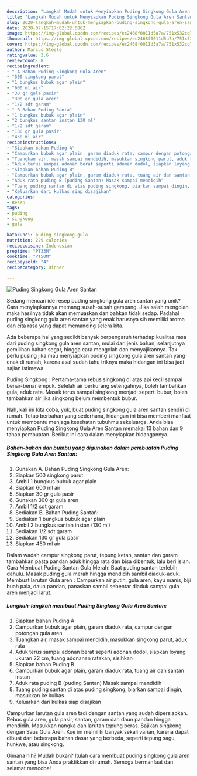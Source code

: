 ```yaml
---
description: "Langkah Mudah untuk Menyiapkan Puding Singkong Gula Aren Santan Anti Gagal"
title: "Langkah Mudah untuk Menyiapkan Puding Singkong Gula Aren Santan Anti Gagal"
slug: 2620-langkah-mudah-untuk-menyiapkan-puding-singkong-gula-aren-santan-anti-gagal
date: 2020-07-15T17:02:22.586Z
image: https://img-global.cpcdn.com/recipes/ec2468f0011d5a7a/751x532cq70/puding-singkong-gula-aren-santan-foto-resep-utama.jpg
thumbnail: https://img-global.cpcdn.com/recipes/ec2468f0011d5a7a/751x532cq70/puding-singkong-gula-aren-santan-foto-resep-utama.jpg
cover: https://img-global.cpcdn.com/recipes/ec2468f0011d5a7a/751x532cq70/puding-singkong-gula-aren-santan-foto-resep-utama.jpg
author: Marcus Steele
ratingvalue: 3.6
reviewcount: 8
recipeingredient:
- " A Bahan Puding Singkong Gula Aren"
- "500 singkong parut"
- "1 bungkus bubuk agar plain"
- "600 ml air"
- "30 gr gula pasir"
- "300 gr gula aren"
- "1/2 sdt garam"
- " B Bahan Puding Santa"
- "1 bungkus bubuk agar plain"
- "2 bungkus santan instan 130 ml"
- "1/2 sdt garam"
- "130 gr gula pasir"
- "450 ml air"
recipeinstructions:
- "Siapkan bahan Puding A"
- "Campurkan bubuk agar plain, garam diaduk rata, campur dengan potongan gula aren"
- "Tuangkan air, masak sampai mendidih, masukkan singkong parut, aduk rata"
- "Aduk terus sampai adonan berat seperti adonan dodol, siapkan loyang ukuran 22 cm, tuang adonanan ratakan, sisihkan"
- "Siapkan bahan Puding B"
- "Campurkan bubuk agar plain, garam diaduk rata, tuang air dan santan instan"
- "Aduk rata puding B (puding Santan) Masak sampai mendidih"
- "Tuang puding santan di atas puding singkong, biarkan sampai dingin, masukkan ke kulkas"
- "Keluarkan dari kulkas siap disajikan"
categories:
- Resep
tags:
- puding
- singkong
- gula

katakunci: puding singkong gula 
nutrition: 229 calories
recipecuisine: Indonesian
preptime: "PT33M"
cooktime: "PT50M"
recipeyield: "4"
recipecategory: Dinner

---
```



![Puding Singkong Gula Aren Santan](https://img-global.cpcdn.com/recipes/ec2468f0011d5a7a/751x532cq70/puding-singkong-gula-aren-santan-foto-resep-utama.jpg)

Sedang mencari ide resep puding singkong gula aren santan yang unik? Cara menyiapkannya memang susah-susah gampang. Jika salah mengolah maka hasilnya tidak akan memuaskan dan bahkan tidak sedap. Padahal puding singkong gula aren santan yang enak harusnya sih memiliki aroma dan cita rasa yang dapat memancing selera kita.

Ada beberapa hal yang sedikit banyak berpengaruh terhadap kualitas rasa dari puding singkong gula aren santan, mulai dari jenis bahan, selanjutnya pemilihan bahan segar, hingga cara mengolah dan menyajikannya. Tak perlu pusing jika mau menyiapkan puding singkong gula aren santan yang enak di rumah, karena asal sudah tahu triknya maka hidangan ini bisa jadi sajian istimewa.

Puding Singkong : Pertama-tama rebus singkong di atas api kecil sampai benar-benar empuk. Setelah air berkurang setengahnya, boleh tambahkan gula, aduk rata. Masak terus sampai singkong menjadi seperti bubur, boleh tambahkan air jika singkong belum membentuk bubur.


Nah, kali ini kita coba, yuk, buat puding singkong gula aren santan sendiri di rumah. Tetap berbahan yang sederhana, hidangan ini bisa memberi manfaat untuk membantu menjaga kesehatan tubuhmu sekeluarga. Anda bisa menyiapkan Puding Singkong Gula Aren Santan memakai 13 bahan dan 9 tahap pembuatan. Berikut ini cara dalam menyiapkan hidangannya.

<!--inarticleads1-->

##### Bahan-bahan dan bumbu yang digunakan dalam pembuatan Puding Singkong Gula Aren Santan:

1. Gunakan  A. Bahan Puding Singkong Gula Aren:
1. Siapkan 500 singkong parut
1. Ambil 1 bungkus bubuk agar plain
1. Siapkan 600 ml air
1. Siapkan 30 gr gula pasir
1. Gunakan 300 gr gula aren
1. Ambil 1/2 sdt garam
1. Sediakan  B. Bahan Puding Santañ:
1. Sediakan 1 bungkus bubuk agar plain
1. Ambil 2 bungkus santan instan (130 ml)
1. Sediakan 1/2 sdt garam
1. Sediakan 130 gr gula pasir
1. Siapkan 450 ml air


Dalam wadah campur singkong parut, tepung ketan, santan dan garam tambahkan pasta pandan aduk hingga rata dan bisa dibentuk, lalu beri isian. Cara Membuat Puding Santan Gula Merah: Buat puding santan terlebih dahulu. Masak puding gula merah hingga mendidih sambil diaduk-aduk. Membuat larutan Gula aren : Campurkan air putih, gula aren, kayu manis, biji buah pala, daun pandan, panaskan sambil sebentar diaduk sampai gula aren menjadi larut. 

<!--inarticleads2-->

##### Langkah-langkah membuat Puding Singkong Gula Aren Santan:

1. Siapkan bahan Puding A
1. Campurkan bubuk agar plain, garam diaduk rata, campur dengan potongan gula aren
1. Tuangkan air, masak sampai mendidih, masukkan singkong parut, aduk rata
1. Aduk terus sampai adonan berat seperti adonan dodol, siapkan loyang ukuran 22 cm, tuang adonanan ratakan, sisihkan
1. Siapkan bahan Puding B
1. Campurkan bubuk agar plain, garam diaduk rata, tuang air dan santan instan
1. Aduk rata puding B (puding Santan) Masak sampai mendidih
1. Tuang puding santan di atas puding singkong, biarkan sampai dingin, masukkan ke kulkas
1. Keluarkan dari kulkas siap disajikan


Campurkan larutan gula aren tadi dengan santan yang sudah dipersiapkan. Rebus gula aren, gula pasir, santan, garam dan daun pandan hingga mendidih. Masukkan nangka dan larutan tepung beras. Sajikan singkong dengan Saus Gula Aren. Kue ini memiliki banyak sekali varian, karena dapat dibuat dari beberapa bahan dasar yang berbeda, seperti tepung sagu, hunkwe, atau singkong. 

Gimana nih? Mudah bukan? Itulah cara membuat puding singkong gula aren santan yang bisa Anda praktikkan di rumah. Semoga bermanfaat dan selamat mencoba!
